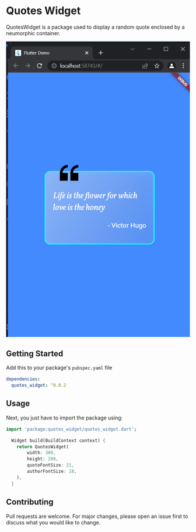 # Quotes Widget

QuotesWidget is a package used to display a random quote enclosed by a neumorphic container.

![Image](https://github.com/sivaprasadnk/quotes_widget/blob/main/screenshots/screenshot.png)
## Getting Started

Add this to your package's `pubspec.yaml` file

```yaml
dependencies:
  quotes_widget: ^0.0.2
```

## Usage

Next, you just have to import the package using:

```dart
import 'package:quotes_widget/quotes_widget.dart';
```


```dart
  Widget build(BuildContext context) {
    return QuotesWidget(
        width: 300,
        height: 200,
        quoteFontSize: 21,
        authorFontSize: 18,
    ),
  }
```
## Contributing
Pull requests are welcome. For major changes, please open an issue first to discuss what you would like to change.
